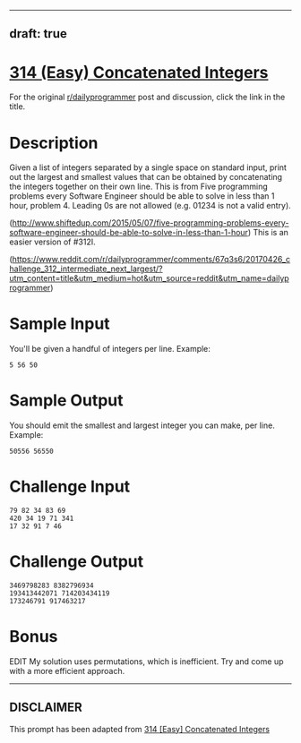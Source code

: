 ---
draft: true
----

# [314 (Easy) Concatenated Integers](https://www.reddit.com/r/dailyprogrammer/comments/69y21t/20170508_challenge_314_easy_concatenated_integers/)

For the original [r/dailyprogrammer](https://www.reddit.com/r/dailyprogrammer/) post and discussion, click the link in the title.

# Description
Given a list of integers separated by a single space on standard input, print out the largest and smallest values that can be obtained by concatenating the integers together on their own line. This is from Five programming problems every Software Engineer should be able to solve in less than 1 hour, problem 4. Leading 0s are not allowed (e.g. 01234 is not a valid entry). 

(http://www.shiftedup.com/2015/05/07/five-programming-problems-every-software-engineer-should-be-able-to-solve-in-less-than-1-hour)
This is an easier version of #312I.

(https://www.reddit.com/r/dailyprogrammer/comments/67q3s6/20170426_challenge_312_intermediate_next_largest/?utm_content=title&utm_medium=hot&utm_source=reddit&utm_name=dailyprogrammer)
# Sample Input
You'll be given a handful of integers per line. Example:


```
5 56 50
```
# Sample Output
You should emit the smallest and largest integer you can make, per line. Example:


```
50556 56550
```
# Challenge Input

```
79 82 34 83 69
420 34 19 71 341
17 32 91 7 46
```
# Challenge Output

```
3469798283 8382796934
193413442071 714203434119
173246791 917463217
```
# Bonus
EDIT My solution uses permutations, which is inefficient. Try and come up with a more efficient approach.


----
## **DISCLAIMER**
This prompt has been adapted from [314 [Easy] Concatenated Integers](https://www.reddit.com/r/dailyprogrammer/comments/69y21t/20170508_challenge_314_easy_concatenated_integers/
)
